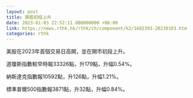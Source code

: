 ```yaml
---
layout: post
title: 美股初段上升
date: 2023-01-03 22:52:11.000000000 +08:00
link: https://news.rthk.hk/rthk/ch/component/k2/1682393-20230103.htm
categories: rthk
---
```


美股在2023年首個交易日高開，並在開市初段上升。

道瓊斯指數較早時報33326點，升179點，升幅0.54%。

納斯達克指數報10592點，升126點，升幅1.21%。

標準普爾500指數報3871點，升32點，升幅0.84%。
